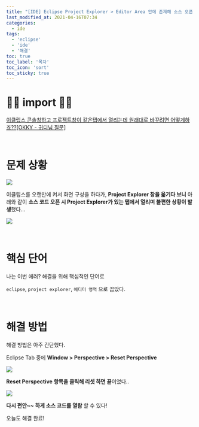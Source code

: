 ```yaml
---
title: "[IDE] Eclipse Project Explorer > Editor Area 안에 존재해 소스 오픈 시 같은 영역에서 열리는 현상 해결"
last_modified_at: 2021-04-16T07:34
categories: 
  - ide
tags: 
  - 'eclipse' 
  - 'ide' 
  - '해결'
toc: true
toc_label: '목차'
toc_icon: 'sort'
toc_sticky: true
---
```


# 🙆‍♂️ import 🙇‍♂️

[이클립스 콘솔창하고 프로젝트창이 같은탭에서 열리는데 원래대로 바꾸려면 어떻게하죠??[OKKY - 귀디님 질문]](https://okky.kr/article/279555?note=946811)

[]()

[]()

[]()

[]()

[]()

<br>


# 문제 상황

![](https://images.velog.io/images/gillog/post/e8ae077f-af9d-4ccc-ad5c-f6b0fea3f072/image.png)


이클립스를 오랜만에 켜서 화면 구성을 하다가, **Project Explorer 창을 옮기다 보니** 아래와 같이 **소스 코드 오픈 시 Project Explorer가 있는 탭에서 열리며 불편한 상황이 발생**했다...


![](https://images.velog.io/images/gillog/post/37e05d6c-bd78-4e3b-a10e-4dbe3cb62168/image.png)


<br>

# 핵심 단어


나는 이번 에러? 해결을 위해 핵심적인 단어로

`eclipse`, `project explorer`, `에디터 영역` 으로 꼽았다.

<br>

# 해결 방법


해결 방법은 아주 간단했다.

Eclipse Tab 중에 **Window > Perspective > Reset Perspective**


![](https://images.velog.io/images/gillog/post/ec3c86ee-928f-4a21-bc63-d26ef2c89707/image.png)


**Reset Perspective 항목을 클릭해 리셋 하면 끝**이었다..






![](https://images.velog.io/images/gillog/post/724b3c5f-211f-4718-9647-6ef62a62527a/image.png)


**다시 편안~~ 하게 소스 코드를 열람** 할 수 있다!

오늘도 해결 완료!